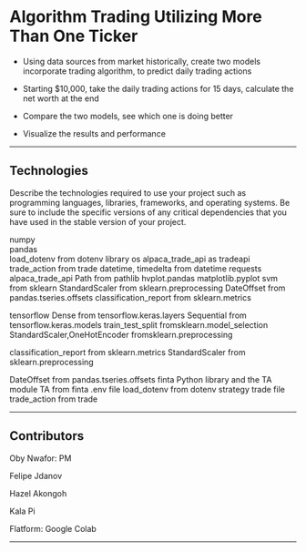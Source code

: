 # Algorithm Trading Utilizing More Than One Ticker

* Using data sources from market historically, create two models incorporate trading algorithm, to predict daily trading actions

- Starting $10,000, take the daily trading actions for 15 days, calculate the net worth at the end

- Compare the two models, see which one is doing better

- Visualize the results and performance

---

## Technologies

Describe the technologies required to use your project such as programming languages, libraries, frameworks, and operating systems. Be sure to include the specific versions of any critical dependencies that you have used in the stable version of your project.

 numpy<br> 
 pandas<br> 
 load_dotenv from dotenv library
 os
 alpaca_trade_api as tradeapi
 trade_action from trade
 datetime, timedelta from datetime
 requests
 alpaca_trade_api 
 Path from pathlib
 hvplot.pandas
 matplotlib.pyplot 
 svm from sklearn
 StandardScaler from sklearn.preprocessing 
 DateOffset from pandas.tseries.offsets
 classification_report from sklearn.metrics


 tensorflow
 Dense from tensorflow.keras.layers
 Sequential from tensorflow.keras.models
 train_test_split fromsklearn.model_selection
 StandardScaler,OneHotEncoder fromsklearn.preprocessing
 
 classification_report from sklearn.metrics
 StandardScaler from sklearn.preprocessing

 DateOffset from pandas.tseries.offsets
 finta Python library and the TA module
 TA from finta
 .env file
 load_dotenv from dotenv
 strategy trade file
 trade_action from trade

---


## Contributors

Oby Nwafor: PM

Felipe Jdanov

Hazel Akongoh

Kala Pi

Flatform: Google Colab


---




